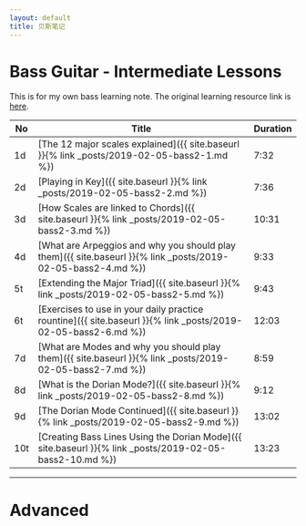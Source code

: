 ```yaml
---
layout: default
title: 贝斯笔记
---
```


# Bass Guitar - Intermediate Lessons

This is for my own bass learning note. The original learning resource link is [here](https://www.youtube.com/playlist?list=PLImrzCNnL5PnVQNFhaxgOa1iJV4zMolw-). 

| No | Title | Duration |
| --- | --- | --- |
| 1d | [The 12 major scales explained]({{ site.baseurl }}{% link _posts/2019-02-05-bass2-1.md %}) | 7:32 |
| 2d | [Playing in Key]({{ site.baseurl }}{% link _posts/2019-02-05-bass2-2.md %}) | 7:36 |
| 3d | [How Scales are linked to Chords]({{ site.baseurl }}{% link _posts/2019-02-05-bass2-3.md %}) | 10:31 |
| 4d | [What are Arpeggios and why you should play them]({{ site.baseurl }}{% link _posts/2019-02-05-bass2-4.md %}) | 9:33 |
| 5t | [Extending the Major Triad]({{ site.baseurl }}{% link _posts/2019-02-05-bass2-5.md %}) | 9:43 |
| 6t | [Exercises to use in your daily practice rountine]({{ site.baseurl }}{% link _posts/2019-02-05-bass2-6.md %}) | 12:03 |
| 7d | [What are Modes and why you should play them]({{ site.baseurl }}{% link _posts/2019-02-05-bass2-7.md %}) | 8:59 |
| 8d | [What is the Dorian Mode?]({{ site.baseurl }}{% link _posts/2019-02-05-bass2-8.md %}) | 9:12 |
| 9d | [The Dorian Mode Continued]({{ site.baseurl }}{% link _posts/2019-02-05-bass2-9.md %}) | 13:02 |
| 10t | [Creating Bass Lines Using the Dorian Mode]({{ site.baseurl }}{% link _posts/2019-02-05-bass2-10.md %}) | 13:23 |

 


<hr>

# Advanced 






